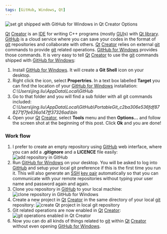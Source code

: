 ```yaml
---
tags: [GitHub, Windows, Qt]
---
```


![set git shipped with GitHub for Windows in Qt Creator 
Options]({{site.exa}}/set-git-shipped-with-GitHub-for-Windows-in-Qt-Creator-Options.png)

[Qt][] [Creator][] is an [IDE][] for writing C++ programs (mostly [GUI][]s) 
with [Qt library][qtlib]. [GitHub][] is a cloud service where you can save your 
codes in the format of [git][] repositories and collaborate with others. [Qt][] 
[Creator][] relies on external [git][] commands to provide [git][] related 
operations.  [GitHub for Windows][gw] provides those commands. It is very easy 
to tell [Qt][] [Creator][] to use the [git][] commands shipped with [GitHub for 
Windows][gw]:

1. Install [GitHub for Windows][gw]. It will create a **Git Shell** icon on 
your desktop.
2. Right click the icon, select **Propertries**. In a text box labelled 
**Target** you can find the location of your [GitHub for Windows][gw] 
installation: *C:\Users\jing.liu\AppData\Local\GitHub*
3. Go to that folder and you will find a sub folder with all git commands 
included: 
*C:\Users\jing.liu\AppData\Local\GitHub\PortableGit_c2ba306e536fdf878271f7fe636a147ff37326ad\bin*
4. Open your [Qt][] [Creator][], select **Tools** menu and then **Options...** 
and follow the screen shot at the beginning of this post. Click **Ok** and you 
are done!

### Work flow

1. I prefer to create an empty repository using [GitHub][] web interface, where 
you can add a **.gitignore** and a **LICENCE** file easily:
![add repository in GitHub]({{site.exa}}/create-repository-in-GitHub.JPG)
2. Run [GitHub for Windows][gw] on your desktop. You will be asked to log into 
[GitHub][] and setup your local git preference if this is the first time you 
run it. This will also generate an [SSH][] [key pair][key] automatically so 
that you can communicate with your remote repositories without typing your user 
name and password again and again.
3. Clone you repository in [GitHub][] to your local machine:
![clone repository in GitHub for 
Windows]({{site.exa}}/clone-repository-in-GitHub-for-Windows.png)
4. Create a new project in [Qt][] [Creator][] in the same directory of your 
local [git][] repository:
![create Qt project in local git 
repository]({{site.exa}}/create-Qt-project-in-local-git-copy.png)
5. Git related operations are now enabled in [Qt][] [Creator][]:
![git operations enabled in Qt 
Creator]({{site.exa}}/git-operations-enabled-in-Qt-Creator.png)
6. Now you can do all kinds of things related to [git][] within [Qt][] 
[Creator][] without even opening [GitHub for Windows][gw].

[Qt]:http://www.qt.io/
[Creator]:http://doc.qt.io/qtcreator/
[IDE]:http://en.wikipedia.org/wiki/Integrated_development_environment
[GUI]:http://en.wikipedia.org/wiki/Graphical_user_interface
[qtlib]:http://en.wikipedia.org/wiki/Qt_%28software%29
[GitHub]:https://github.com/
[git]:https://git-scm.com/
[gw]:https://git-scm.com/
[SSH]:https://en.wikipedia.org/wiki/Secure_Shell
[key]:https://help.github.com/articles/generating-ssh-keys/
